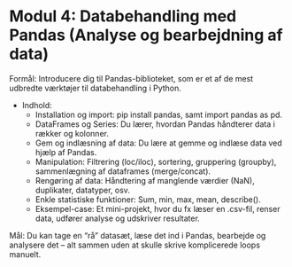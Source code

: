 # Modul 4: Databehandling med Pandas (Analyse og bearbejdning af data)
Formål: Introducere dig til Pandas-biblioteket, som er et af de mest udbredte værktøjer til databehandling i Python.
- Indhold:
    - Installation og import: pip install pandas, samt import pandas as pd.
    - DataFrames og Series: Du lærer, hvordan Pandas håndterer data i rækker og kolonner.
    - Gem og indlæsning af data: Du lære at gemme og indlæse data ved hjælp af Pandas.
    - Manipulation: Filtrering (loc/iloc), sortering, gruppering (groupby), sammenlægning af dataframes (merge/concat).
    - Rengøring af data: Håndtering af manglende værdier (NaN), duplikater, datatyper, osv.
    - Enkle statistiske funktioner: Sum, min, max, mean, describe().
    - Eksempel-case: Et mini-projekt, hvor du fx læser en .csv-fil, renser data, udfører analyse og udskriver resultater.

Mål: Du kan tage en “rå” datasæt, læse det ind i Pandas, bearbejde og analysere det – alt sammen uden at skulle skrive komplicerede loops manuelt.
